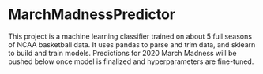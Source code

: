 # MarchMadnessPredictor
This project is a machine learning classifier trained on about 5 full seasons of NCAA basketball data. It uses pandas to parse and trim data, and sklearn to build and train models. Predictions for 2020 March Madness will be pushed below once model is finalized and hyperparameters are fine-tuned.

